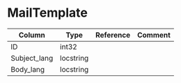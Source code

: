 # MailTemplate

| Column | Type | Reference | Comment |
|--------|------|-----------|---------|
|ID|int32|||
|Subject_lang|locstring|||
|Body_lang|locstring|||
